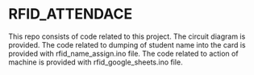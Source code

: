 # RFID_ATTENDACE
This repo consists of code related to this project.
The circuit diagram is provided.
The code related to dumping of student name into the card is provided with rfid_name_assign.ino file.
The code related to action of machine is provided with rfid_google_sheets.ino file.
